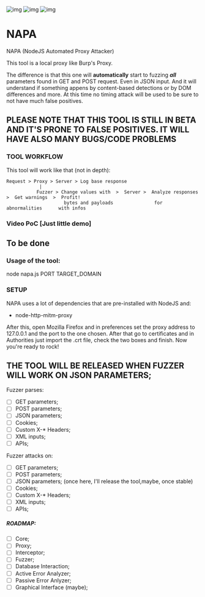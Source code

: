 ![img](https://img.shields.io/badge/NodeJS-11.15-green.svg?style=for-the-badge) ![img](https://img.shields.io/badge/Version-0.1beta-orange.svg?style=for-the-badge) ![img](https://img.shields.io/github/last-commit/h0nus/PAPA.svg?style=for-the-badge)

# NAPA
NAPA (NodeJS Automated Proxy Attacker)

This tool is a local proxy like Burp's Proxy.

The difference is that this one will **automatically** start to fuzzing **_all_** parameters found in GET and POST request.
Even in JSON input.
And it will understand if something appens by content-based detections or by DOM differences and more.
At this time no timing attack will be used to be sure to not have much false positives.

## PLEASE NOTE THAT THIS TOOL IS STILL IN BETA AND IT'S PRONE TO FALSE POSITIVES. IT WILL HAVE ALSO MANY BUGS/CODE PROBLEMS

### TOOL WORKFLOW
This tool will work like that (not in depth):

```
Request > Proxy > Server > Log base response
            |  
           Fuzzer > Change values with  >  Server >  Analyze responses   >  Get warnings  >  Profit!
                     bytes and payloads               for abnormalities      with infos
```
### Video PoC [Just little demo]
## To be done

### Usage of the tool:
node napa.js PORT TARGET_DOMAIN

### SETUP
NAPA uses a lot of dependencies that are pre-installed with NodeJS and:
- node-http-mitm-proxy

After this, open Mozilla Firefox and in preferences set the proxy address to 127.0.0.1 and the port to the one chosen.
After that go to certificates and in Authorities just import the .crt file, check the two boxes and finish.
Now you're ready to rock!

## THE TOOL WILL BE RELEASED WHEN FUZZER WILL WORK ON JSON PARAMETERS;

Fuzzer parses:
- [ ] GET parameters;
- [ ] POST parameters;
- [ ] JSON parameters;
- [ ] Cookies;
- [ ] Custom X-* Headers;
- [ ] XML inputs;
- [ ] APIs;

Fuzzer attacks on:
- [ ] GET parameters;
- [ ] POST parameters;
- [ ] JSON parameters; (once here, I'll release the tool,maybe, once stable)
- [ ] Cookies;
- [ ] Custom X-* Headers;
- [ ] XML inputs;
- [ ] APIs;

##### ROADMAP:
- [ ] Core;
- [ ] Proxy;
- [ ] Interceptor;
- [ ] Fuzzer;
- [ ] Database Interaction;
- [ ] Active Error Analyzer;
- [ ] Passive Error Anlyzer;
- [ ] Graphical Interface (maybe);
